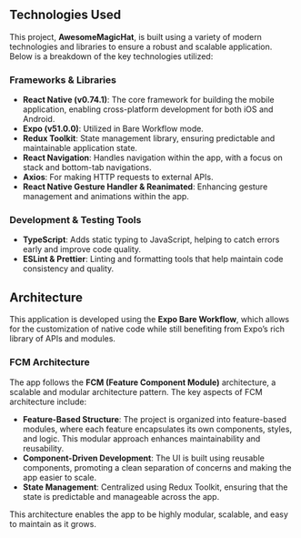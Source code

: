 ## Technologies Used

This project, **AwesomeMagicHat**, is built using a variety of modern technologies and libraries to ensure a robust and scalable application. Below is a breakdown of the key technologies utilized:

### Frameworks & Libraries
- **React Native (v0.74.1)**: The core framework for building the mobile application, enabling cross-platform development for both iOS and Android.
- **Expo (v51.0.0)**: Utilized in Bare Workflow mode.
- **Redux Toolkit**: State management library, ensuring predictable and maintainable application state.
- **React Navigation**: Handles navigation within the app, with a focus on stack and bottom-tab navigations.
- **Axios**: For making HTTP requests to external APIs.
- **React Native Gesture Handler & Reanimated**: Enhancing gesture management and animations within the app.

### Development & Testing Tools
- **TypeScript**: Adds static typing to JavaScript, helping to catch errors early and improve code quality.
- **ESLint & Prettier**: Linting and formatting tools that help maintain code consistency and quality.

## Architecture

This application is developed using the **Expo Bare Workflow**, which allows for the customization of native code while still benefiting from Expo’s rich library of APIs and modules.

### FCM Architecture

The app follows the **FCM (Feature Component Module)** architecture, a scalable and modular architecture pattern. The key aspects of FCM architecture include:
- **Feature-Based Structure**: The project is organized into feature-based modules, where each feature encapsulates its own components, styles, and logic. This modular approach enhances maintainability and reusability.
- **Component-Driven Development**: The UI is built using reusable components, promoting a clean separation of concerns and making the app easier to scale.
- **State Management**: Centralized using Redux Toolkit, ensuring that the state is predictable and manageable across the app.

This architecture enables the app to be highly modular, scalable, and easy to maintain as it grows.
